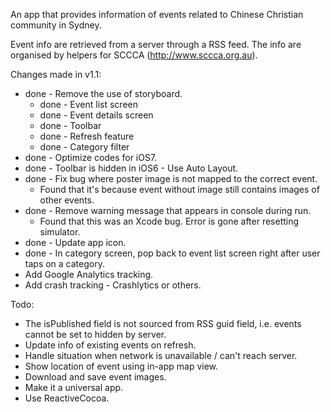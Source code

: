 
An app that provides information of events related to Chinese Christian community in Sydney.

Event info are retrieved from a server through a RSS feed. The info are organised by helpers for 
SCCCA (http://www.sccca.org.au).

Changes made in v1.1:

- done - Remove the use of storyboard.
    - done - Event list screen
    - done - Event details screen
    - done - Toolbar
    - done - Refresh feature
    - done - Category filter
- done - Optimize codes for iOS7.
- done - Toolbar is hidden in iOS6 - Use Auto Layout.
- done - Fix bug where poster image is not mapped to the correct event.
    - Found that it's because event without image still contains images of other events.
- done - Remove warning message that appears in console during run.
    - Found that this was an Xcode bug. Error is gone after resetting simulator.
- done - Update app icon.
- done - In category screen, pop back to event list screen right after user taps on a category.
- Add Google Analytics tracking.
- Add crash tracking - Crashlytics or others.

Todo:

- The isPublished field is not sourced from RSS guid field, i.e. events cannot be set to hidden by server.
- Update info of existing events on refresh.
- Handle situation when network is unavailable / can't reach server.
- Show location of event using in-app map view.
- Download and save event images.
- Make it a universal app.
- Use ReactiveCocoa.
